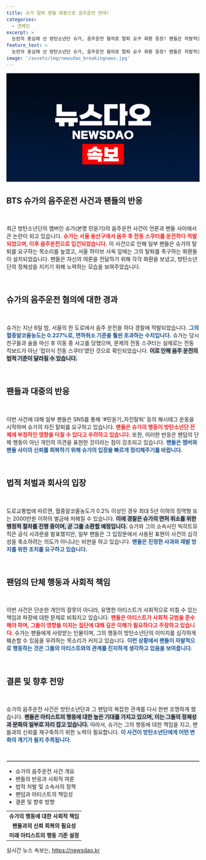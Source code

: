 ```yaml
---
title: 슈가 탈퇴 팬들 화환으로 음주운전 반대!
categories:
  - 연예인
excerpt: >
  논란의 중심에 선 방탄소년단 슈가, 음주운전 혐의로 탈퇴 요구 화환 등장! 팬들은 자발적으로 시위를 진행하고 해시태그 운동까지 벌이며 강력한 반발을 보이고 있다. 과연 그가 어떤 메시지를 내놓을지 주목된다!
feature_text: >
  논란의 중심에 선 방탄소년단 슈가, 음주운전 혐의로 탈퇴 요구 화환 등장! 팬들은 자발적으로 시위를 진행하고 해시태그 운동까지 벌이며 강력한 반발을 보이고 있다. 과연 그가 어떤 메시지를 내놓을지 주목된다!
image: '/assets/img/newsdao_breakingnews.jpg'
---
```


<p><img src="/assets/img/newsdao_breakingnews.jpg" alt="koreaapp 속보" /></p>

<h2 data-ke-size="size26">BTS 슈가의 음주운전 사건과 팬들의 반응</h2>

<p data-ke-size="size16">&nbsp;</p>

<p>최근 방탄소년단의 멤버인 슈가(본명 민윤기)의 음주운전 사건이 언론과 팬들 사이에서 큰 논란이 되고 있습니다. <b><span style="color: #ee2323;">슈가는 서울 용산구에서 음주 후 전동 스쿠터를 운전하다 적발되었으며, 이후 음주운전으로 입건되었습니다.</span></b> 이 사건으로 인해 일부 팬들은 슈가의 탈퇴를 요구하는 목소리를 높였고, 서울 하이브 사옥 앞에는 그의 탈퇴를 촉구하는 화환들이 설치되었습니다. 팬들은 자신의 여론을 전달하기 위해 각각 화환을 보냈고, 방탄소년단의 정체성을 지키기 위해 노력하는 모습을 보여주었습니다. </p>

<p data-ke-size="size16">&nbsp;</p>

<h2 data-ke-size="size26">슈가의 음주운전 혐의에 대한 경과</h2>

<p data-ke-size="size16">&nbsp;</p>

<p>슈가는 지난 6일 밤, 서울의 한 도로에서 음주 운전을 하다 경찰에 적발되었습니다. <b><span style="color: #1a5490;">그의 혈중알코올농도는 0.227%로, 면허취소 기준을 훨씬 초과하는 수치입니다.</span></b> 슈가는 당시 친구들과 술을 마신 후 이동 중 사고를 당했으며, 문제의 전동 스쿠터는 실제로는 전동 킥보드가 아닌 ‘접이식 전동 스쿠터’였던 것으로 확인되었습니다. <b><span style="background-color: #21538527;">이로 인해 음주 운전의 법적 기준이 달라질 수 있습니다.</span></b> </p>

<p data-ke-size="size16">&nbsp;</p>

<h2 data-ke-size="size26">팬들과 대중의 반응</h2>

<p data-ke-size="size16">&nbsp;</p>

<p>이번 사건에 대해 일부 팬들은 SNS를 통해 ‘#민윤기_자진탈퇴’ 등의 해시태그 운동을 시작하며 슈가의 자진 탈퇴를 요구하고 있습니다. <b><span style="color: #ee2323;">팬들은 슈가의 행동이 방탄소년단 전체에 부정적인 영향을 미칠 수 있다고 우려하고 있습니다.</span></b> 또한, 이러한 반응은 팬덤의 단체 행동이 아닌 개인의 의견을 표현한 것이라는 점이 강조되고 있습니다. <b><span style="color: #1a5490;">팬들은 멤버와 팬들 사이의 신뢰를 회복하기 위해 슈가의 입장을 빠르게 정리해주기를 바랍니다.</span></b> </p>

<p data-ke-size="size16">&nbsp;</p>

<h2 data-ke-size="size26">법적 처벌과 회사의 입장</h2>

<p data-ke-size="size16">&nbsp;</p>

<p>도로교통법에 따르면, 혈중알코올농도가 0.2% 이상인 경우 최대 5년 이하의 징역형 또는 2000만원 이하의 벌금에 처해질 수 있습니다. <b><span style="background-color: #21538527;">이에 경찰은 슈가의 면허 취소를 위한 행정적 절차를 진행 중이며, 곧 그를 소환할 예정입니다.</span></b> 슈가와 그의 소속사인 빅히트뮤직은 공식 사과문을 발표했지만, 일부 팬들은 그 입장문에서 사용된 표현이 사건의 심각성을 축소하려는 의도가 아니냐는 비판을 하고 있습니다. <b><span style="color: #1a5490;">팬들은 진정한 사과와 재발 방지를 위한 조치를 요구하고 있습니다.</span></b> </p>

<p data-ke-size="size16">&nbsp;</p>

<h2 data-ke-size="size26">팬덤의 단체 행동과 사회적 책임</h2>

<p data-ke-size="size16">&nbsp;</p>

<p>이번 사건은 단순한 개인의 잘못이 아니라, 유명한 아티스트가 사회적으로 미칠 수 있는 책임과 파장에 대한 문제로 비춰지고 있습니다. <b><span style="color: #ee2323;">팬들은 아티스트가 사회적 규범을 준수해야 하며, 그들이 영향을 미치는 집단에 대해 깊은 이해가 필요하다고 주장하고 있습니다.</span></b> 슈가는 팬들에게 사랑받는 인물이며, 그의 행동이 방탄소년단의 이미지를 심각하게 훼손할 수 있음을 우려하는 목소리가 커지고 있습니다. <b><span style="color: #1a5490;">이런 상황에서 팬들이 자발적으로 행동하는 것은 그들의 아티스트와의 관계를 진지하게 생각하고 있음을 보여줍니다.</span></b> </p>

<p data-ke-size="size16">&nbsp;</p>

<h2 data-ke-size="size26">결론 및 향후 전망</h2>

<p data-ke-size="size16">&nbsp;</p>

<p>슈가의 음주운전 사건은 방탄소년단과 그 팬덤의 복잡한 관계를 다시 한번 조명하게 했습니다. <b><span style="background-color: #21538527;">팬들은 아티스트의 행동에 대한 높은 기대를 가지고 있으며, 이는 그들의 정체성과 문화의 일부로 자리 잡고 있습니다.</span></b> 따라서, 슈가는 그의 행동에 대한 책임을 지고, 팬들과의 신뢰를 재구축하기 위한 노력이 필요합니다. <b><span style="color: #1a5490;">이 사건이 방탄소년단에게 어떤 변화의 계기가 될지 주목됩니다.</span></b> </p>

<p data-ke-size="size16">&nbsp;</p>

<hr style="border: 1px solid #ccc;">

<ul>
    <li>슈가의 음주운전 사건 개요</li>
    <li>팬들의 반응과 사회적 여론</li>
    <li>법적 처벌 및 소속사의 정책</li>
    <li>팬덤과 아티스트의 책임성</li>
    <li>결론 및 향후 방향</li>
</ul>

<table style="width:100%;">
    <tr>
        <td style="text-align: center; height: 17px;"><b>슈가의 행동에 대한 사회적 책임</b></td>
    </tr>
    <tr>
        <td style="text-align: center; height: 17px;"><b>팬들과의 신뢰 회복의 필요성</b></td>
    </tr>
    <tr>
        <td style="text-align: center; height: 17px;"><b>미래 아티스트의 행동 기준 설정</b></td>
    </tr>
</table>

<p data-ke-size="size16"></p>
실시간 뉴스 속보는, <a href="https://newsdao.kr" rel="dofollow">https://newsdao.kr</a>


